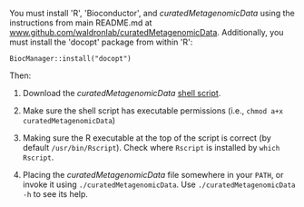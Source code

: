 You must install 'R', 'Bioconductor', and *curatedMetagenomicData* using the instructions from main README.md at www.github.com/waldronlab/curatedMetagenomicData. 
Additionally, you must install the 'docopt' package from within 'R':
```
BiocManager::install("docopt")
```

Then:

1. Download the *curatedMetagenomicData* [shell script](https://raw.githubusercontent.com/waldronlab/curatedMetagenomicData/master/inst/commandline/curatedMetagenomicData).

2. Make sure the shell script has executable permissions (i.e., `chmod a+x curatedMetagenomicData`)

3. Making sure the R executable at the top of the script is correct (by default `/usr/bin/Rscript`). Check where `Rscript` is installed by `which Rscript`.

4. Placing the *curatedMetagenomicData* file somewhere in your `PATH`, or invoke it using `./curatedMetagenomicData`. Use `./curatedMetagenomicData -h` to see its help.
